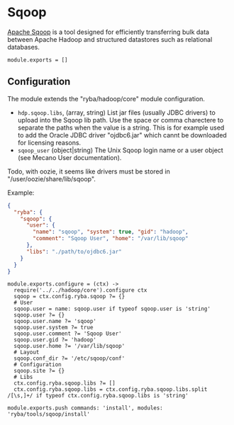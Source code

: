 
# Sqoop

[Apache Sqoop](http://sqoop.apache.org/) is a tool designed for efficiently transferring bulk data between
Apache Hadoop and structured datastores such as relational databases.

    module.exports = []

## Configuration

The module extends the "ryba/hadoop/core" module configuration.

*   `hdp.sqoop.libs`, (array, string)
    List jar files (usually JDBC drivers) to upload into the Sqoop lib path.
    Use the space or comma charectere to separate the paths when the value is a
    string. This is for example used to add the Oracle JDBC driver "ojdbc6.jar"
    which cannt be downloaded for licensing reasons.
*   `sqoop_user` (object|string)
    The Unix Sqoop login name or a user object (see Mecano User documentation).

Todo, with oozie, it seems like drivers must be stored in "/user/oozie/share/lib/sqoop".

Example:

```json
{
  "ryba": {
    "sqoop": {
      "user": {
        "name": "sqoop", "system": true, "gid": "hadoop",
        "comment": "Sqoop User", "home": "/var/lib/sqoop"
      },
      "libs": "./path/to/ojdbc6.jar"
    }
  }
}
```

    module.exports.configure = (ctx) ->
      require('../../hadoop/core').configure ctx
      sqoop = ctx.config.ryba.sqoop ?= {}
      # User
      sqoop.user = name: sqoop.user if typeof sqoop.user is 'string'
      sqoop.user ?= {}
      sqoop.user.name ?= 'sqoop'
      sqoop.user.system ?= true
      sqoop.user.comment ?= 'Sqoop User'
      sqoop.user.gid ?= 'hadoop'
      sqoop.user.home ?= '/var/lib/sqoop'
      # Layout
      sqoop.conf_dir ?= '/etc/sqoop/conf'
      # Configuration
      sqoop.site ?= {}
      # Libs
      ctx.config.ryba.sqoop.libs ?= []
      ctx.config.ryba.sqoop.libs = ctx.config.ryba.sqoop.libs.split /[\s,]+/ if typeof ctx.config.ryba.sqoop.libs is 'string'

    module.exports.push commands: 'install', modules: 'ryba/tools/sqoop/install'
